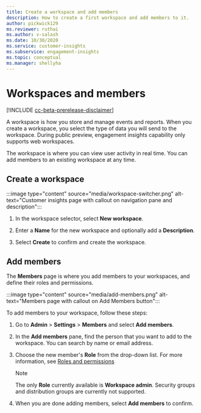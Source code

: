 ```yaml
---
title: Create a workspace and add members
description: How to create a first workspace and add members to it.
author: pickwick129
ms.reviewer: ruthai
ms.author: v-salash
ms.date: 10/30/2020
ms.service: customer-insights
ms.subservice: engagement-insights 
ms.topic: conceptual
ms.manager: shellyha
---
```


# Workspaces and members

[!INCLUDE [cc-beta-prerelease-disclaimer](includes/cc-beta-prerelease-disclaimer.md)]

A workspace is how you store and manage events and reports. When you create a workspace, you select the type of data you will send to the workspace. During public preview, engagement insights capability only supports web workspaces.

The workspace is where you can view user activity in real time. You can add members to an existing workspace at any time.

## Create a workspace

:::image type="content" source="media/workspace-switcher.png" alt-text="Customer insights page with callout on navigation pane and description":::

1. In the workspace selector, select **New workspace**. 

2. Enter a **Name** for the new workspace and optionally add a **Description**.

3. Select **Create** to confirm and create the workspace.

## Add members

The **Members** page is where you add members to your workspaces, and define their roles and permissions.

:::image type="content" source="media/add-members.png" alt-text="Members page with callout on Add Members button":::

To add members to your workspace, follow these steps:

1. Go to **Admin** > **Settings** > **Members** and select **Add members**.

1. In the **Add members** pane, find the person that you want to add to the workspace. You can search by name or email address.

1. Choose the new member's **Role** from the drop-down list. For more information, see [Roles and permissions](user-roles.md)

   > [!NOTE]
   > The only **Role** currently available is **Workspace admin**. Security groups and distribution groups are currently not supported.

1. When you are done adding members, select **Add members** to confirm.
